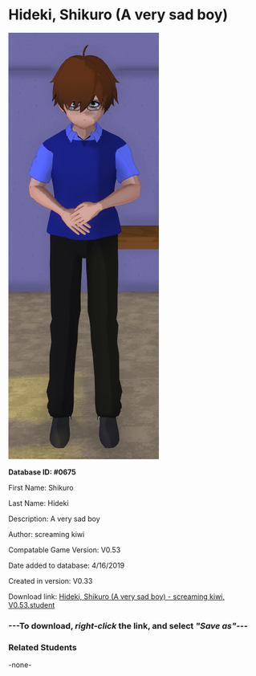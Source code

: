 # Hideki, Shikuro (A very sad boy)

<img src="../../Files/Images/Hideki, Shikuro (A very sad boy).png" title="Hideki, Shikuro (A very sad boy) - screaming kiwi, V0.53">

**Database ID: #0675**

First Name: Shikuro

Last Name: Hideki

Description: A very sad boy

Author: screaming kiwi

Compatable Game Version: V0.53

Date added to database: 4/16/2019

Created in version: V0.33

Download link: <a href="https://raw.githubusercontent.com/Arbiter1223/Daigaku-Gurashi-Custom-Students/master/Files/Student%20Files/Hideki%2C%20Shikuro%20(A%20very%20sad%20boy)%20-%20screaming%20kiwi%2C%20V0.53.student">Hideki, Shikuro (A very sad boy) - screaming kiwi, V0.53.student</a>

### ---**To download, _right-click_ the link, and select _"Save as"_**---

### Related Students

-none-
